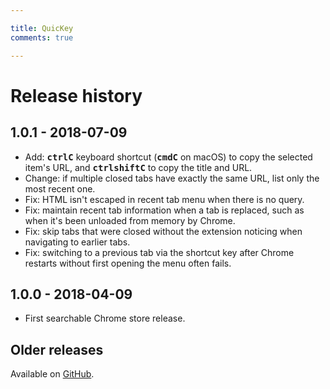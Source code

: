 ```yaml
---

title: QuicKey
comments: true

---
```


# Release history


## 1.0.1 - 2018-07-09

* Add: <b><kbd>ctrl</kbd><kbd>C</kbd></b> keyboard shortcut (<b><kbd>cmd</kbd><kbd>C</kbd></b> on macOS) to copy the selected item's URL, and <b><kbd>ctrl</kbd><kbd>shift</kbd><kbd>C</kbd></b> to copy the title and URL.
* Change: if multiple closed tabs have exactly the same URL, list only the most recent one.
* Fix: HTML isn't escaped in recent tab menu when there is no query.
* Fix: maintain recent tab information when a tab is replaced, such as when it's been unloaded from memory by Chrome.
* Fix: skip tabs that were closed without the extension noticing when navigating to earlier tabs.
* Fix: switching to a previous tab via the shortcut key after Chrome restarts without first opening the menu often fails.


## 1.0.0 - 2018-04-09

* First searchable Chrome store release.


## Older releases

Available on [GitHub](https://github.com/fwextensions/QuicKey/releases).
